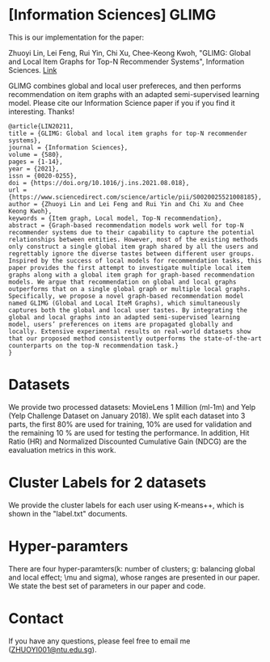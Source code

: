 # [Information Sciences] GLIMG
This is our implementation for the paper:

Zhuoyi Lin, Lei Feng, Rui Yin, Chi Xu, Chee-Keong Kwoh, "GLIMG: Global and Local Item Graphs for Top-N Recommender Systems", Information Sciences.
[Link](https://www.sciencedirect.com/science/article/abs/pii/S0020025521008185)

GLIMG combines global and local user prefereces, and then performs recommendation on item graphs with an adapted semi-supervised learning model. Please cite our Information Science paper if you if you find it interesting. Thanks!
```
@article{LIN20211,
title = {GLIMG: Global and local item graphs for top-N recommender systems},
journal = {Information Sciences},
volume = {580},
pages = {1-14},
year = {2021},
issn = {0020-0255},
doi = {https://doi.org/10.1016/j.ins.2021.08.018},
url = {https://www.sciencedirect.com/science/article/pii/S0020025521008185},
author = {Zhuoyi Lin and Lei Feng and Rui Yin and Chi Xu and Chee Keong Kwoh},
keywords = {Item graph, Local model, Top-N recommendation},
abstract = {Graph-based recommendation models work well for top-N recommender systems due to their capability to capture the potential relationships between entities. However, most of the existing methods only construct a single global item graph shared by all the users and regrettably ignore the diverse tastes between different user groups. Inspired by the success of local models for recommendation tasks, this paper provides the first attempt to investigate multiple local item graphs along with a global item graph for graph-based recommendation models. We argue that recommendation on global and local graphs outperforms that on a single global graph or multiple local graphs. Specifically, we propose a novel graph-based recommendation model named GLIMG (Global and Local IteM Graphs), which simultaneously captures both the global and local user tastes. By integrating the global and local graphs into an adapted semi-supervised learning model, users’ preferences on items are propagated globally and locally. Extensive experimental results on real-world datasets show that our proposed method consistently outperforms the state-of-the-art counterparts on the top-N recommendation task.}
}
```

# Datasets

We provide two processed datasets: MovieLens 1 Million (ml-1m) and Yelp (Yelp Challenge Dataset on January 2018). We split each dataset into 3 parts, the first 80%
are used for training, 10% are used for validation and the remaining 10 % are used for testing the performance.
In addition, Hit Ratio (HR) and Normalized Discounted Cumulative Gain (NDCG) are the eavaluation metrics in this work.

# Cluster Labels for 2 datasets
We provide the cluster labels for each user using K-means++, which is shown in the "label.txt" documents.

# Hyper-paramters
There are four hyper-paramters(k: number of clusters; g: balancing global and local effect; \mu and sigma), whose ranges are presented in our paper. We state the best set of parameters in our paper and code.

# Contact
If you have any questions, please feel free to email me (ZHUOYI001@ntu.edu.sg).
